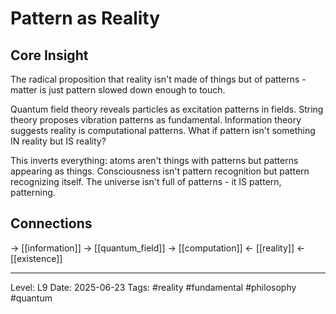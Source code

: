 # Pattern as Reality

## Core Insight
The radical proposition that reality isn't made of things but of patterns - matter is just pattern slowed down enough to touch.

Quantum field theory reveals particles as excitation patterns in fields. String theory proposes vibration patterns as fundamental. Information theory suggests reality is computational patterns. What if pattern isn't something IN reality but IS reality?

This inverts everything: atoms aren't things with patterns but patterns appearing as things. Consciousness isn't pattern recognition but pattern recognizing itself. The universe isn't full of patterns - it IS pattern, patterning.

## Connections
→ [[information]]
→ [[quantum_field]]
→ [[computation]]
← [[reality]]
← [[existence]]

---
Level: L9
Date: 2025-06-23
Tags: #reality #fundamental #philosophy #quantum